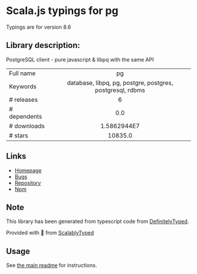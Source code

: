 
# Scala.js typings for pg

Typings are for version 8.6

## Library description:
PostgreSQL client - pure javascript & libpq with the same API

|                    |                 |
| ------------------ | :-------------: |
| Full name          | pg |
| Keywords           | database, libpq, pg, postgre, postgres, postgresql, rdbms |
| # releases         | 6 |
| # dependents       | 0.0 |
| # downloads        | 1.5862944E7 |
| # stars            | 10835.0 |

## Links
- [Homepage](https://github.com/brianc/node-postgres)
- [Bugs](https://github.com/brianc/node-postgres/issues)
- [Repository](https://github.com/brianc/node-postgres)
- [Npm](https://www.npmjs.com/package/pg)
    


## Note
This library has been generated from typescript code from [DefinitelyTyped](https://definitelytyped.org).

Provided with :purple_heart: from [ScalablyTyped](https://github.com/oyvindberg/ScalablyTyped)

## Usage
See [the main readme](../../readme.md) for instructions.


